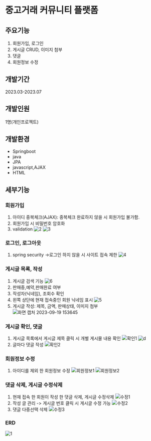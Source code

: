 # 중고거래 커뮤니티 플랫폼

## 주요기능
1. 회원가입, 로그인
2. 게시글 CRUD, 이미지 첨부
3. 댓글
4. 회원정보 수정

## 개발기간
2023.03-2023.07

## 개발인원
1명(개인프로젝트)

## 개발환경
- Springboot
- java
- JPA
- javascript,AJAX
- HTML

## 세부기능
### 회원가입
1. 아이디 중복체크(AJAX): 중복체크 완료하지 않을 시 회원가입 불가함.
2. 회원가입 시 비밀번호 암호화
3. validation
![2](https://github.com/uuuuuunu/Boardpj/assets/125693102/7a95fa78-84cc-4922-856a-fc15e1b5f466)
![3](https://github.com/uuuuuunu/Boardpj/assets/125693102/0c38c7e5-14b3-40fd-83f6-adb7fc7324d2)

### 로그인, 로그아웃
1. spring security ->로그인 하지 않을 시 사이트 접속 제한
![4](https://github.com/uuuuuunu/Boardpj/assets/125693102/0c309dea-1f10-476c-8c69-7e5be22b918b)

### 게시글 목록, 작성
1. 게시글 검색 기능
![6](https://github.com/uuuuuunu/Boardpj/assets/125693102/9e591341-5018-4ecd-ab60-b5dabe33437b)
2. 판매중,예약,판매완료 여부
3. 작성자(닉네임), 조회수 확인
4. 왼쪽 상단에 현재 접속중인 회원 닉네임 표시
![5](https://github.com/uuuuuunu/Boardpj/assets/125693102/1ccbef97-5e42-41d8-8b98-e5410b894112)
5. 게시글 작성: 제목, 금액, 판매상태, 이미지 첨부
![화면 캡처 2023-09-19 153645](https://github.com/uuuuuunu/Boardpj/assets/125693102/2fd2774f-caab-4fb1-ab4e-672e7a749f52)

### 게시글 확인, 댓글
1. 게시글 목록에서 게시글 제목 클릭 시 개별 게시물 내용 확인
![확인1](https://github.com/uuuuuunu/Boardpj/assets/125693102/ff0e371c-1766-42b9-ac37-9b7f3662f6b2)
![d](https://github.com/uuuuuunu/Boardpj/assets/125693102/3572a82e-1981-469b-8f00-262e977bacc9)
2. 글마다 댓글 작성
![확인2](https://github.com/uuuuuunu/Boardpj/assets/125693102/b761f46a-2822-420e-92f4-edec6b4848c5)

### 회원정보 수정
1. 아이디를 제외 한 회원정보 수정
![회원정보1](https://github.com/uuuuuunu/Boardpj/assets/125693102/028cebc4-aa92-4c95-adac-cd0b614de096)
![회원정보2](https://github.com/uuuuuunu/Boardpj/assets/125693102/51fdeedc-7bbd-4b0d-85bc-7f753d6e0a24)

### 댓글 삭제, 게시글 수정삭제
1. 현재 접속 한 회원이 작성 한 댓글 삭제, 게시글 수정삭제
![수정1](https://github.com/uuuuuunu/Boardpj/assets/125693102/82f6e43d-dfa6-4bb1-9b89-96313135eb18)
2. 작성 글 관리 -> 게시글 번호 클릭 시 게시글 수정 가능
![수정2](https://github.com/uuuuuunu/Boardpj/assets/125693102/444c92e6-801e-4b2e-b65f-fa5314fe333b)
3. 댓글 다중선택 삭제
![수정3](https://github.com/uuuuuunu/Boardpj/assets/125693102/69f21375-8aa3-421a-b97b-538d1a8f2b42)

### ERD
![1](https://github.com/uuuuuunu/Boardpj/assets/125693102/080bcdf6-0fe4-4d2f-be9e-1e8eb39246a0)


